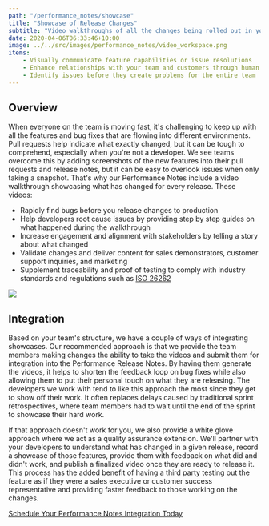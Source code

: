 ```yaml
---
path: "/performance_notes/showcase"
title: "Showcase of Release Changes"
subtitle: "Video walkthroughs of all the changes being rolled out in your release"
date: 2020-04-06T06:33:46+10:00
image: ../../src/images/performance_notes/video_workspace.png
items:
    - Visually communicate feature capabilities or issue resolutions
    - Enhance relationships with your team and customers through human engagement
    - Identify issues before they create problems for the entire team
---
```


## Overview

When everyone on the team is moving fast, it's challenging to keep up with all the
features and bug fixes that are flowing into different environments. Pull requests
help indicate what exactly changed, but it can be tough to comprehend, especially when
you're not a developer. We see teams overcome this by adding screenshots of the new
features into their pull requests and release notes, but it can be easy to overlook issues
when only taking a snapshot. That's why our Performance Notes include a video walkthrough
showcasing what has changed for every release. These videos:

-   Rapidly find bugs before you release changes to production
-   Help developers root cause issues by providing step by step guides on what happened during the walkthrough
-   Increase engagement and alignment with stakeholders by telling a story about what changed
-   Validate changes and deliver content for sales demonstrators, customer support inquiries, and marketing
-   Supplement traceability and proof of testing to comply with industry standards and regulations such as
    [ISO 26262](https://www.iso.org/standard/43464.html)

<img style="max-width:500px;" src="https://next-release-public-assets.s3.us-east-2.amazonaws.com/video_walkthrough_example.gif">

## Integration

Based on your team's structure, we have a couple of ways of integrating showcases. Our recommended
approach is that we provide the team members making changes the ability to take the videos and
submit them for integration into the Performance Release Notes. By having them generate the
videos, it helps to shorten the feedback loop on bug fixes while also allowing them to put
their personal touch on what they are releasing. The developers we work with tend to like
this approach the most since they get to show off their work. It often replaces delays caused
by traditional sprint retrospectives, where team members had to wait until the end of the
sprint to showcase their hard work.

If that approach doesn't work for you, we also provide a white glove approach where
we act as a quality assurance extension. We'll partner with your developers to understand
what has changed in a given release, record a showcase of those features, provide them with
feedback on what did and didn't work, and publish a finalized video once they are ready to
release it. This process has the added benefit of having a third party testing out the feature
as if they were a sales executive or customer success representative and providing faster
feedback to those working on the changes.

[Schedule Your Performance Notes Integration Today](https://calendly.com/nextrelease-devon/performance-release-notes-introductory-meeting)
